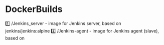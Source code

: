 # DockerBuilds
1️⃣ /Jenkins_server - image for Jenkins server, based on jenkins/jenkins:alpine
2️⃣ /Jenkins-agent - image for Jenkins agent (slave), based on 
